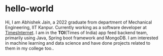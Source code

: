 # hello-world
Hi, I am Abhishek Jain, a 2022 graduate from department of Mechanical Engineering, IIT Kanpur. Currently working as a software developer at [TimesInternet](https://timesinternet.in/).
I am in the **TOI**(Times of India) app feed backend team, primarily using Java, Spring boot framework and MongoDB. I am interested in machine learning and data science and have done projects related to them in my college too..
